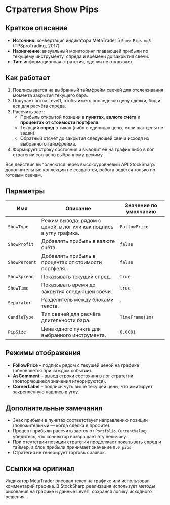 # Стратегия Show Pips

## Краткое описание
- **Источник**: конвертация индикатора MetaTrader 5 `Show Pips.mq5` (TPSproTrading, 2017).
- **Назначение**: визуальный мониторинг плавающей прибыли по текущему инструменту, спреда и времени до закрытия свечи.
- **Тип**: информационная стратегия, сделки не открывает.

## Как работает
1. Подписывается на выбранный таймфрейм свечей для отслеживания момента закрытия текущего бара.
2. Получает поток Level1, чтобы иметь последнюю цену сделки, бид и аск для расчёта спреда.
3. Рассчитывает:
   - Прибыль открытой позиции в **пунктах**, **валюте счёта** и **процентах от стоимости портфеля**.
   - Текущий **спред** в тиках (либо в единицах цены, если шаг цены не задан).
   - Обратный отсчёт до закрытия следующей свечи исходя из выбранного таймфрейма.
4. Формирует строку состояния и выводит её на график либо в лог стратегии согласно выбранному режиму.

Все действия выполняются через высокоуровневый API StockSharp: дополнительные коллекции не создаются, работа ведётся только по готовым свечам.

## Параметры
| Имя | Описание | Значение по умолчанию |
|-----|----------|-----------------------|
| `ShowType` | Режим вывода: рядом с ценой, в лог или как подпись в углу графика. | `FollowPrice` |
| `ShowProfit` | Добавлять прибыль в валюте счёта. | `false` |
| `ShowPercent` | Добавлять прибыль в процентах от стоимости портфеля. | `false` |
| `ShowSpread` | Показывать текущий спред. | `true` |
| `ShowTime` | Показывать время до закрытия следующей свечи. | `true` |
| `Separator` | Разделитель между блоками текста. | `<code> | </code>` |
| `CandleType` | Тип свечей для расчёта длительности бара. | `TimeFrame(1m)` |
| `PipSize` | Цена одного пункта для выбранного инструмента. | `0.0001` |

## Режимы отображения
- **FollowPrice** – подпись рядом с текущей ценой на графике (обновляется при каждом событии).
- **AsComment** – вывод строки состояния в лог стратегии (повторяющиеся значения игнорируются).
- **CornerLabel** – подпись чуть выше текущей цены, что имитирует закреплённую надпись в углу.

## Дополнительные замечания
- Знак прибыли в пунктах соответствует направлению позиции (положительный — когда сделка в профите).
- Процент прибыли рассчитывается от `Portfolio.CurrentValue`; убедитесь, что коннектор возвращает эту величину.
- При отсутствии позиции стратегия продолжает показывать спред и таймер, а блок прибыли принимает значение `0.0 pips`.
- Стратегия не генерирует торговых заявок.

## Ссылки на оригинал
Индикатор MetaTrader рисовал текст на графике или использовал комментарий графика. В StockSharp реализация использует методы рисования на графике и данные Level1, сохраняя логику исходного решения.
